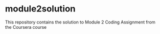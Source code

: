 # module2solution
This repository contains the solution to Module 2 Coding Assignment from the Coursera course
